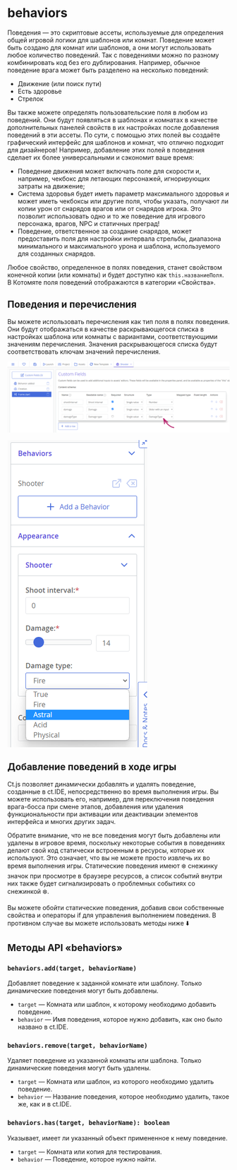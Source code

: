 # behaviors

Поведения — это скриптовые ассеты, используемые для определения общей игровой логики для шаблонов или комнат. Поведение может быть создано для комнат или шаблонов, а они могут использовать любое количество поведений. Так с поведениями можно по разному комбинировать код без его дублирования. Например, обычное поведение врага может быть разделено на несколько поведений:

* Движение (или поиск пути)
* Есть здоровье
* Стрелок

Вы также можете определять пользовательские поля в любом из поведений. Они будут появляться в шаблонах и комнатах в качестве дополнительных панелей свойств в их настройках после добавления поведений в эти ассеты. По сути, с помощью этих полей вы создаёте графический интерфейс для шаблонов и комнат, что отлично подходит для дизайнеров! Например, добавление этих полей в поведения сделает их более универсальными и сэкономит ваше время:

* Поведение движения может включать поле для скорости и, например, чекбокс для летающих персонажей, игнорирующих затраты на движение;
* Система здоровья будет иметь параметр максимального здоровья и может иметь чекбоксы или другие поля, чтобы указать, получают ли копии урон от снарядов врагов или от снарядов игрока. Это позволит использовать одно и то же поведение для игрового персонажа, врагов, NPC и статичных преград!
* Поведение, ответственное за создание снарядов, может предоставить поля для настройки интервала стрельбы, диапазона минимального и максимального урона и шаблона, используемого для созданных снарядов.

Любое свойство, определенное в полях поведения, станет свойством конечной копии (или комнаты) и будет доступно как `this.названиеПоля`. В Котомяте поля поведений отображаются в категории «Свойства».

## Поведения и перечисления

Вы можете использовать перечисления как тип поля в полях поведения. Они будут отображаться в качестве раскрывающегося списка в настройках шаблона или комнаты с вариантами, соответствующими значениям перечисления. Значения раскрывающегося списка будут соответствовать ключам значений перечисления.

![](../images/enumerations_useInContentSchemas.png)

![](../images/enumerations_fieldTypes.png)

## Добавление поведений в ходе игры

Ct.js позволяет динамически добавлять и удалять поведение, созданные в ct.IDE, непосредственно во время выполнения игры. Вы можете использовать его, например, для переключения поведения врага-босса при смене этапов, добавления или удаления функциональности при активации или деактивации элементов интерфейса и многих других задач.

Обратите внимание, что не все поведения могут быть добавлены или удалены в игровое время, поскольку некоторые события в поведениях делают свой код статически встроенным в ресурсы, которые их используют. Это означает, что вы не можете просто извлечь их во время выполнения игры. Статические поведения имеют ❄️ снежинку значок при просмотре в браузере ресурсов, а список событий внутри них также будет сигнализировать о проблемных событиях со снежинкой ❄️.

Вы можете обойти статические поведения, добавив свои собственные свойства и операторы if для управления выполнением поведения. В противном случае вы можете использовать методы ниже ⬇️

## Методы API «behaviors»

### `behaviors.add(target, behaviorName)`

Добавляет поведение к заданной комнате или шаблону. Только динамические поведения могут быть добавлены.

* `target` — Комната или шаблон, к которому необходимо добавить поведение.
* `behavior` — Имя поведения, которое нужно добавить, как оно было названо в ct.IDE.

### `behaviors.remove(target, behaviorName)`

Удаляет поведение из указанной комнаты или шаблона.
Только динамические поведения могут быть удалены.

* `target` — Комната или шаблон, из которого необходимо удалить поведение.
* `behavior` — Название поведения, которое необходимо удалить, такое же, как и в ct.IDE.

### `behaviors.has(target, behaviorName): boolean`

Указывает, имеет ли указанный объект примененное к нему поведение.

* `target` — Комната или копия для тестирования.
* `behavior` — Поведение, которое нужно найти.

